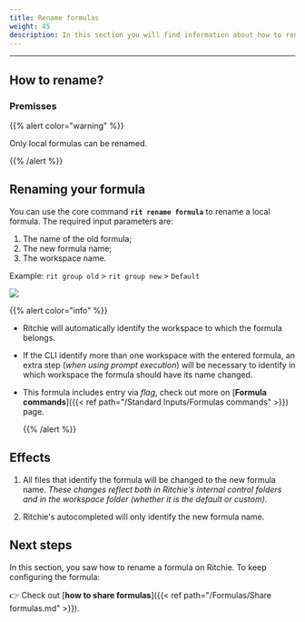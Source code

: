 ```yaml
---
title: Rename formulas
weight: 45
description: In this section you will find information about how to rename a formula in Ritchie.
---
```


---

## How to rename?

### Premisses

{{% alert color="warning" %}}

Only local formulas can be renamed.

{{% /alert %}}

## Renaming your formula

You can use the core command **`rit rename formula`** to rename a local formula. The required input parameters are:

1. The name of the old formula;
2. The new formula name;
3. The workspace name.

Example: `rit group old` > `rit group new` > `Default`

![](/shared/rit-rename-formula.gif)

{{% alert color="info" %}}

- Ritchie will automatically identify the workspace to which the formula belongs.
- If the CLI identify more than one workspace with the entered formula, an extra step (_when using prompt execution_) will be necessary to identify in which workspace the formula should have its name changed.
- This formula includes entry via _flag_, check out more on [**Formula commands**]({{< ref path="/Standard Inputs/Formulas commands" >}}) page.

  {{% /alert %}}

## Effects

1. All files that identify the formula will be changed to the new formula name. _These changes reflect both in Ritchie's internal control folders and in the workspace folder (whether it is the default or custom)_.

2. Ritchie's autocompleted will only identify the new formula name.

## Next steps

In this section, you saw how to rename a formula on Ritchie. To keep configuring the formula:

👉 Check out [**how to share formulas**]({{< ref path="/Formulas/Share formulas.md" >}}).

